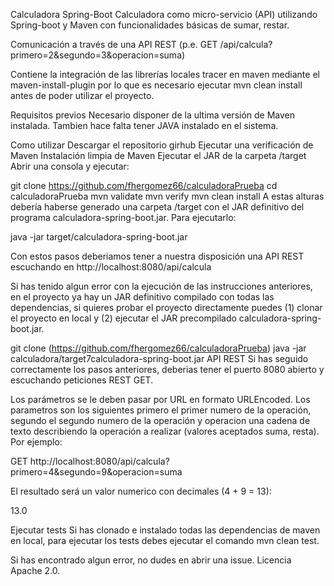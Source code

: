 Calculadora Spring-Boot
Calculadora como micro-servicio (API) utilizando Spring-boot y Maven con funcionalidades básicas de sumar, restar.

Comunicación a través de una API REST (p.e. GET /api/calcula?primero=2&segundo=3&operacion=suma)

Contiene la integración de las librerías locales tracer en maven mediante el maven-install-plugin por lo que es necesario ejecutar mvn clean install antes de poder utilizar el proyecto.

Requisitos previos
Necesario disponer de la ultima versión de Maven instalada. Tambien hace falta tener JAVA instalado en el sistema.

Como utilizar
Descargar el repositorio girhub
Ejecutar una verificación de Maven
Instalación limpia de Maven
Ejecutar el JAR de la carpeta /target
Abrir una consola y ejecutar:

git clone https://github.com/fhergomez66/calculadoraPrueba
cd calculadoraPrueba
mvn validate
mvn verify
mvn clean install
A estas alturas debería haberse generado una carpeta /target con el JAR definitivo del programa calculadora-spring-boot.jar. Para ejecutarlo:

java -jar target/calculadora-spring-boot.jar

Con estos pasos deberiamos tener a nuestra disposición una API REST escuchando en http://localhost:8080/api/calcula

Si has tenido algun error con la ejecución de las instrucciones anteriores, en el proyecto ya hay un JAR definitivo compilado con todas las dependencias, si quieres probar el proyecto directamente puedes (1) clonar el proyecto en local y (2) ejecutar el JAR precompilado calculadora-spring-boot.jar.

git clone (https://github.com/fhergomez66/calculadoraPrueba)
java -jar calculadora/target7calculadora-spring-boot.jar
API REST
Si has seguido correctamente los pasos anteriores, deberias tener el puerto 8080 abierto y escuchando peticiones REST GET.

Los parámetros se le deben pasar por URL en formato URLEncoded. Los parametros son los siguientes primero el primer numero de la operación, segundo el segundo numero de la operación y operacion una cadena de texto describiendo la operación a realizar (valores aceptados suma, resta). Por ejemplo:

GET http://localhost:8080/api/calcula?primero=4&segundo=9&operacion=suma

El resultado será un valor numerico con decimales (4 + 9 = 13):

13.0

Ejecutar tests
Si has clonado e instalado todas las dependencias de maven en local, para ejecutar los tests debes ejecutar el comando mvn clean test.

Si has encontrado algun error, no dudes en abrir una issue. Licencia Apache 2.0.
